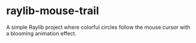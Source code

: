 # raylib-mouse-trail
A simple Raylib project where colorful circles follow the mouse cursor with a blooming animation effect.
